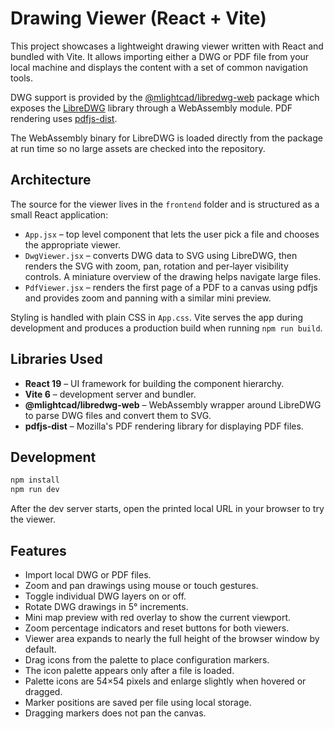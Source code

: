# Drawing Viewer (React + Vite)

This project showcases a lightweight drawing viewer written with React and bundled with Vite. It allows importing either a DWG or PDF file from your local machine and displays the content with a set of common navigation tools.

DWG support is provided by the [@mlightcad/libredwg-web](https://www.npmjs.com/package/@mlightcad/libredwg-web) package which exposes the [LibreDWG](https://www.gnu.org/software/libredwg/) library through a WebAssembly module. PDF rendering uses [pdfjs-dist](https://github.com/mozilla/pdf.js).

The WebAssembly binary for LibreDWG is loaded directly from the package at run time so no large assets are checked into the repository.

## Architecture

The source for the viewer lives in the `frontend` folder and is structured as a small React application:

- `App.jsx` – top level component that lets the user pick a file and chooses the appropriate viewer.
- `DwgViewer.jsx` – converts DWG data to SVG using LibreDWG, then renders the SVG with zoom, pan, rotation and per‑layer visibility controls. A miniature overview of the drawing helps navigate large files.
- `PdfViewer.jsx` – renders the first page of a PDF to a canvas using pdfjs and provides zoom and panning with a similar mini preview.

Styling is handled with plain CSS in `App.css`. Vite serves the app during development and produces a production build when running `npm run build`.

## Libraries Used

- **React 19** – UI framework for building the component hierarchy.
- **Vite 6** – development server and bundler.
- **@mlightcad/libredwg-web** – WebAssembly wrapper around LibreDWG to parse DWG files and convert them to SVG.
- **pdfjs-dist** – Mozilla's PDF rendering library for displaying PDF files.

## Development

```bash
npm install
npm run dev
```

After the dev server starts, open the printed local URL in your browser to try the viewer.

## Features

- Import local DWG or PDF files.
- Zoom and pan drawings using mouse or touch gestures.
- Toggle individual DWG layers on or off.
- Rotate DWG drawings in 5° increments.
- Mini map preview with red overlay to show the current viewport.
- Zoom percentage indicators and reset buttons for both viewers.
- Viewer area expands to nearly the full height of the browser window by default.
- Drag icons from the palette to place configuration markers.
- The icon palette appears only after a file is loaded.
- Palette icons are 54×54 pixels and enlarge slightly when hovered or dragged.
- Marker positions are saved per file using local storage.
- Dragging markers does not pan the canvas.
